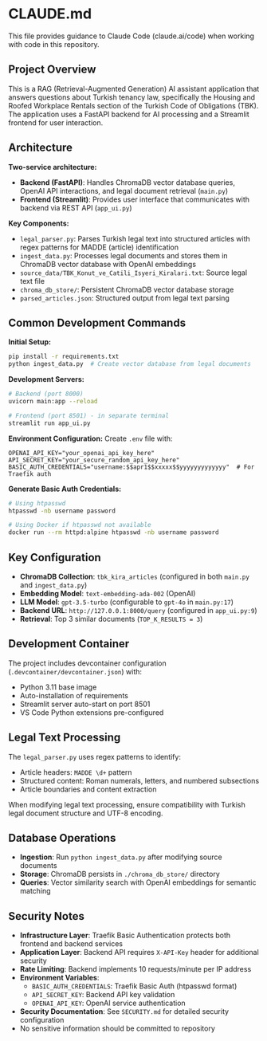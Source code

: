 # CLAUDE.md

This file provides guidance to Claude Code (claude.ai/code) when working with code in this repository.

## Project Overview

This is a RAG (Retrieval-Augmented Generation) AI assistant application that answers questions about Turkish tenancy law, specifically the Housing and Roofed Workplace Rentals section of the Turkish Code of Obligations (TBK). The application uses a FastAPI backend for AI processing and a Streamlit frontend for user interaction.

## Architecture

**Two-service architecture:**
- **Backend (FastAPI)**: Handles ChromaDB vector database queries, OpenAI API interactions, and legal document retrieval (`main.py`)
- **Frontend (Streamlit)**: Provides user interface that communicates with backend via REST API (`app_ui.py`)

**Key Components:**
- `legal_parser.py`: Parses Turkish legal text into structured articles with regex patterns for MADDE (article) identification
- `ingest_data.py`: Processes legal documents and stores them in ChromaDB vector database with OpenAI embeddings
- `source_data/TBK_Konut_ve_Catili_Isyeri_Kiralari.txt`: Source legal text file
- `chroma_db_store/`: Persistent ChromaDB vector database storage
- `parsed_articles.json`: Structured output from legal text parsing

## Common Development Commands

**Initial Setup:**
```bash
pip install -r requirements.txt
python ingest_data.py  # Create vector database from legal documents
```

**Development Servers:**
```bash
# Backend (port 8000)
uvicorn main:app --reload

# Frontend (port 8501) - in separate terminal
streamlit run app_ui.py
```

**Environment Configuration:**
Create `.env` file with:
```
OPENAI_API_KEY="your_openai_api_key_here"
API_SECRET_KEY="your_secure_random_api_key_here"
BASIC_AUTH_CREDENTIALS="username:$$apr1$$xxxxx$$yyyyyyyyyyyyy"  # For Traefik auth
```

**Generate Basic Auth Credentials:**
```bash
# Using htpasswd
htpasswd -nb username password

# Using Docker if htpasswd not available
docker run --rm httpd:alpine htpasswd -nb username password
```

## Key Configuration

- **ChromaDB Collection**: `tbk_kira_articles` (configured in both `main.py` and `ingest_data.py`)
- **Embedding Model**: `text-embedding-ada-002` (OpenAI)
- **LLM Model**: `gpt-3.5-turbo` (configurable to `gpt-4o` in `main.py:17`)
- **Backend URL**: `http://127.0.0.1:8000/query` (configured in `app_ui.py:9`)
- **Retrieval**: Top 3 similar documents (`TOP_K_RESULTS = 3`)

## Development Container

The project includes devcontainer configuration (`.devcontainer/devcontainer.json`) with:
- Python 3.11 base image
- Auto-installation of requirements
- Streamlit server auto-start on port 8501
- VS Code Python extensions pre-configured

## Legal Text Processing

The `legal_parser.py` uses regex patterns to identify:
- Article headers: `MADDE \d+` pattern
- Structured content: Roman numerals, letters, and numbered subsections
- Article boundaries and content extraction

When modifying legal text processing, ensure compatibility with Turkish legal document structure and UTF-8 encoding.

## Database Operations

- **Ingestion**: Run `python ingest_data.py` after modifying source documents
- **Storage**: ChromaDB persists in `./chroma_db_store/` directory
- **Queries**: Vector similarity search with OpenAI embeddings for semantic matching

## Security Notes

- **Infrastructure Layer**: Traefik Basic Authentication protects both frontend and backend services
- **Application Layer**: Backend API requires `X-API-Key` header for additional security
- **Rate Limiting**: Backend implements 10 requests/minute per IP address
- **Environment Variables**: 
  - `BASIC_AUTH_CREDENTIALS`: Traefik Basic Auth (htpasswd format)
  - `API_SECRET_KEY`: Backend API key validation
  - `OPENAI_API_KEY`: OpenAI service authentication
- **Security Documentation**: See `SECURITY.md` for detailed security configuration
- No sensitive information should be committed to repository